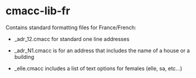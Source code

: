 # cmacc-lib-fr

Contains standard formatting files for France/French:

* _adr_12.cmacc for standard one line addresses

* _adr_N1.cmacc is for an address that includes the name of a house or a building

* _elle.cmacc includes a list of text options for females (elle, sa, etc...)

